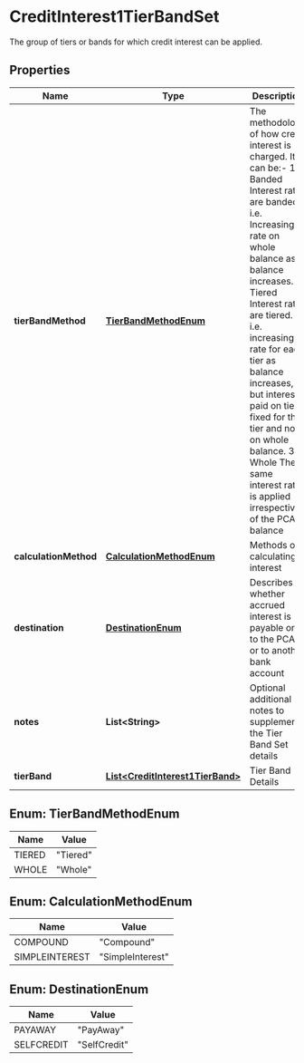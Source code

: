 

# CreditInterest1TierBandSet

The group of tiers or bands for which credit interest can be applied.
## Properties

Name | Type | Description | Notes
------------ | ------------- | ------------- | -------------
**tierBandMethod** | [**TierBandMethodEnum**](#TierBandMethodEnum) | The methodology of how credit interest is charged. It can be:-  1. Banded Interest rates are banded. i.e. Increasing rate on whole balance as balance increases.  2. Tiered Interest rates are tiered. i.e. increasing rate for each tier as balance increases, but interest paid on tier fixed for that tier and not on whole balance.  3. Whole The same interest rate is applied irrespective of the PCA balance | 
**calculationMethod** | [**CalculationMethodEnum**](#CalculationMethodEnum) | Methods of calculating interest |  [optional]
**destination** | [**DestinationEnum**](#DestinationEnum) | Describes whether accrued interest is payable only to the PCA or to another bank account |  [optional]
**notes** | **List&lt;String&gt;** | Optional additional notes to supplement the Tier Band Set details |  [optional]
**tierBand** | [**List&lt;CreditInterest1TierBand&gt;**](CreditInterest1TierBand.md) | Tier Band Details | 



## Enum: TierBandMethodEnum

Name | Value
---- | -----
TIERED | &quot;Tiered&quot;
WHOLE | &quot;Whole&quot;



## Enum: CalculationMethodEnum

Name | Value
---- | -----
COMPOUND | &quot;Compound&quot;
SIMPLEINTEREST | &quot;SimpleInterest&quot;



## Enum: DestinationEnum

Name | Value
---- | -----
PAYAWAY | &quot;PayAway&quot;
SELFCREDIT | &quot;SelfCredit&quot;



